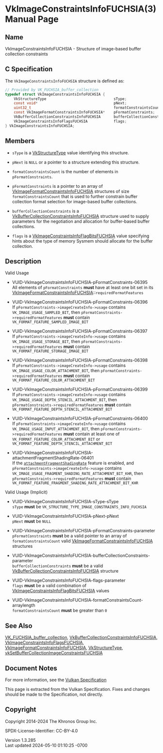# VkImageConstraintsInfoFUCHSIA(3) Manual Page

## Name

VkImageConstraintsInfoFUCHSIA - Structure of image-based buffer
collection constraints



## <a href="#_c_specification" class="anchor"></a>C Specification

The `VkImageConstraintsInfoFUCHSIA` structure is defined as:

``` c
// Provided by VK_FUCHSIA_buffer_collection
typedef struct VkImageConstraintsInfoFUCHSIA {
    VkStructureType                               sType;
    const void*                                   pNext;
    uint32_t                                      formatConstraintsCount;
    const VkImageFormatConstraintsInfoFUCHSIA*    pFormatConstraints;
    VkBufferCollectionConstraintsInfoFUCHSIA      bufferCollectionConstraints;
    VkImageConstraintsInfoFlagsFUCHSIA            flags;
} VkImageConstraintsInfoFUCHSIA;
```

## <a href="#_members" class="anchor"></a>Members

- `sType` is a [VkStructureType](https://registry.khronos.org/vulkan/specs/1.3-extensions/man/html/VkStructureType.html) value identifying
  this structure.

- `pNext` is `NULL` or a pointer to a structure extending this
  structure.

- `formatConstraintsCount` is the number of elements in
  `pFormatConstraints`.

- `pFormatConstraints` is a pointer to an array of
  [VkImageFormatConstraintsInfoFUCHSIA](https://registry.khronos.org/vulkan/specs/1.3-extensions/man/html/VkImageFormatConstraintsInfoFUCHSIA.html)
  structures of size `formatConstraintsCount` that is used to further
  constrain buffer collection format selection for image-based buffer
  collections.

- `bufferCollectionConstraints` is a
  [VkBufferCollectionConstraintsInfoFUCHSIA](https://registry.khronos.org/vulkan/specs/1.3-extensions/man/html/VkBufferCollectionConstraintsInfoFUCHSIA.html)
  structure used to supply parameters for the negotiation and allocation
  for buffer-based buffer collections.

- `flags` is a
  [VkImageConstraintsInfoFlagBitsFUCHSIA](https://registry.khronos.org/vulkan/specs/1.3-extensions/man/html/VkImageConstraintsInfoFlagBitsFUCHSIA.html)
  value specifying hints about the type of memory Sysmem should allocate
  for the buffer collection.

## <a href="#_description" class="anchor"></a>Description

Valid Usage

- <a href="#VUID-VkImageConstraintsInfoFUCHSIA-pFormatConstraints-06395"
  id="VUID-VkImageConstraintsInfoFUCHSIA-pFormatConstraints-06395"></a>
  VUID-VkImageConstraintsInfoFUCHSIA-pFormatConstraints-06395  
  All elements of `pFormatConstraints` **must** have at least one bit
  set in its
  [VkImageFormatConstraintsInfoFUCHSIA](https://registry.khronos.org/vulkan/specs/1.3-extensions/man/html/VkImageFormatConstraintsInfoFUCHSIA.html)::`requiredFormatFeatures`

- <a href="#VUID-VkImageConstraintsInfoFUCHSIA-pFormatConstraints-06396"
  id="VUID-VkImageConstraintsInfoFUCHSIA-pFormatConstraints-06396"></a>
  VUID-VkImageConstraintsInfoFUCHSIA-pFormatConstraints-06396  
  If `pFormatConstraints->imageCreateInfo->usage` contains
  `VK_IMAGE_USAGE_SAMPLED_BIT`, then
  `pFormatConstraints->requiredFormatFeatures` **must** contain
  `VK_FORMAT_FEATURE_SAMPLED_IMAGE_BIT`

- <a href="#VUID-VkImageConstraintsInfoFUCHSIA-pFormatConstraints-06397"
  id="VUID-VkImageConstraintsInfoFUCHSIA-pFormatConstraints-06397"></a>
  VUID-VkImageConstraintsInfoFUCHSIA-pFormatConstraints-06397  
  If `pFormatConstraints->imageCreateInfo->usage` contains
  `VK_IMAGE_USAGE_STORAGE_BIT`, then
  `pFormatConstraints->requiredFormatFeatures` **must** contain
  `VK_FORMAT_FEATURE_STORAGE_IMAGE_BIT`

- <a href="#VUID-VkImageConstraintsInfoFUCHSIA-pFormatConstraints-06398"
  id="VUID-VkImageConstraintsInfoFUCHSIA-pFormatConstraints-06398"></a>
  VUID-VkImageConstraintsInfoFUCHSIA-pFormatConstraints-06398  
  If `pFormatConstraints->imageCreateInfo->usage` contains
  `VK_IMAGE_USAGE_COLOR_ATTACHMENT_BIT`, then
  `pFormatConstraints->requiredFormatFeatures` **must** contain
  `VK_FORMAT_FEATURE_COLOR_ATTACHMENT_BIT`

- <a href="#VUID-VkImageConstraintsInfoFUCHSIA-pFormatConstraints-06399"
  id="VUID-VkImageConstraintsInfoFUCHSIA-pFormatConstraints-06399"></a>
  VUID-VkImageConstraintsInfoFUCHSIA-pFormatConstraints-06399  
  If `pFormatConstraints->imageCreateInfo->usage` contains
  `VK_IMAGE_USAGE_DEPTH_STENCIL_ATTACHMENT_BIT`, then
  `pFormatConstraints->requiredFormatFeatures` **must** contain
  `VK_FORMAT_FEATURE_DEPTH_STENCIL_ATTACHMENT_BIT`

- <a href="#VUID-VkImageConstraintsInfoFUCHSIA-pFormatConstraints-06400"
  id="VUID-VkImageConstraintsInfoFUCHSIA-pFormatConstraints-06400"></a>
  VUID-VkImageConstraintsInfoFUCHSIA-pFormatConstraints-06400  
  If `pFormatConstraints->imageCreateInfo->usage` contains
  `VK_IMAGE_USAGE_INPUT_ATTACHMENT_BIT`, then
  `pFormatConstraints->requiredFormatFeatures` **must** contain at least
  one of `VK_FORMAT_FEATURE_COLOR_ATTACHMENT_BIT` or
  `VK_FORMAT_FEATURE_DEPTH_STENCIL_ATTACHMENT_BIT`

- <a
  href="#VUID-VkImageConstraintsInfoFUCHSIA-attachmentFragmentShadingRate-06401"
  id="VUID-VkImageConstraintsInfoFUCHSIA-attachmentFragmentShadingRate-06401"></a>
  VUID-VkImageConstraintsInfoFUCHSIA-attachmentFragmentShadingRate-06401  
  If the <a
  href="https://registry.khronos.org/vulkan/specs/1.3-extensions/html/vkspec.html#features-attachmentFragmentShadingRate"
  target="_blank"
  rel="noopener"><code>attachmentFragmentShadingRate</code></a> feature
  is enabled, and `pFormatConstraints->imageCreateInfo->usage` contains
  `VK_IMAGE_USAGE_FRAGMENT_SHADING_RATE_ATTACHMENT_BIT_KHR`, then
  `pFormatConstraints->requiredFormatFeatures` **must** contain
  `VK_FORMAT_FEATURE_FRAGMENT_SHADING_RATE_ATTACHMENT_BIT_KHR`

Valid Usage (Implicit)

- <a href="#VUID-VkImageConstraintsInfoFUCHSIA-sType-sType"
  id="VUID-VkImageConstraintsInfoFUCHSIA-sType-sType"></a>
  VUID-VkImageConstraintsInfoFUCHSIA-sType-sType  
  `sType` **must** be `VK_STRUCTURE_TYPE_IMAGE_CONSTRAINTS_INFO_FUCHSIA`

- <a href="#VUID-VkImageConstraintsInfoFUCHSIA-pNext-pNext"
  id="VUID-VkImageConstraintsInfoFUCHSIA-pNext-pNext"></a>
  VUID-VkImageConstraintsInfoFUCHSIA-pNext-pNext  
  `pNext` **must** be `NULL`

- <a
  href="#VUID-VkImageConstraintsInfoFUCHSIA-pFormatConstraints-parameter"
  id="VUID-VkImageConstraintsInfoFUCHSIA-pFormatConstraints-parameter"></a>
  VUID-VkImageConstraintsInfoFUCHSIA-pFormatConstraints-parameter  
  `pFormatConstraints` **must** be a valid pointer to an array of
  `formatConstraintsCount` valid
  [VkImageFormatConstraintsInfoFUCHSIA](https://registry.khronos.org/vulkan/specs/1.3-extensions/man/html/VkImageFormatConstraintsInfoFUCHSIA.html)
  structures

- <a
  href="#VUID-VkImageConstraintsInfoFUCHSIA-bufferCollectionConstraints-parameter"
  id="VUID-VkImageConstraintsInfoFUCHSIA-bufferCollectionConstraints-parameter"></a>
  VUID-VkImageConstraintsInfoFUCHSIA-bufferCollectionConstraints-parameter  
  `bufferCollectionConstraints` **must** be a valid
  [VkBufferCollectionConstraintsInfoFUCHSIA](https://registry.khronos.org/vulkan/specs/1.3-extensions/man/html/VkBufferCollectionConstraintsInfoFUCHSIA.html)
  structure

- <a href="#VUID-VkImageConstraintsInfoFUCHSIA-flags-parameter"
  id="VUID-VkImageConstraintsInfoFUCHSIA-flags-parameter"></a>
  VUID-VkImageConstraintsInfoFUCHSIA-flags-parameter  
  `flags` **must** be a valid combination of
  [VkImageConstraintsInfoFlagBitsFUCHSIA](https://registry.khronos.org/vulkan/specs/1.3-extensions/man/html/VkImageConstraintsInfoFlagBitsFUCHSIA.html)
  values

- <a
  href="#VUID-VkImageConstraintsInfoFUCHSIA-formatConstraintsCount-arraylength"
  id="VUID-VkImageConstraintsInfoFUCHSIA-formatConstraintsCount-arraylength"></a>
  VUID-VkImageConstraintsInfoFUCHSIA-formatConstraintsCount-arraylength  
  `formatConstraintsCount` **must** be greater than `0`

## <a href="#_see_also" class="anchor"></a>See Also

[VK_FUCHSIA_buffer_collection](https://registry.khronos.org/vulkan/specs/1.3-extensions/man/html/VK_FUCHSIA_buffer_collection.html),
[VkBufferCollectionConstraintsInfoFUCHSIA](https://registry.khronos.org/vulkan/specs/1.3-extensions/man/html/VkBufferCollectionConstraintsInfoFUCHSIA.html),
[VkImageConstraintsInfoFlagsFUCHSIA](https://registry.khronos.org/vulkan/specs/1.3-extensions/man/html/VkImageConstraintsInfoFlagsFUCHSIA.html),
[VkImageFormatConstraintsInfoFUCHSIA](https://registry.khronos.org/vulkan/specs/1.3-extensions/man/html/VkImageFormatConstraintsInfoFUCHSIA.html),
[VkStructureType](https://registry.khronos.org/vulkan/specs/1.3-extensions/man/html/VkStructureType.html),
[vkSetBufferCollectionImageConstraintsFUCHSIA](https://registry.khronos.org/vulkan/specs/1.3-extensions/man/html/vkSetBufferCollectionImageConstraintsFUCHSIA.html)

## <a href="#_document_notes" class="anchor"></a>Document Notes

For more information, see the <a
href="https://registry.khronos.org/vulkan/specs/1.3-extensions/html/vkspec.html#VkImageConstraintsInfoFUCHSIA"
target="_blank" rel="noopener">Vulkan Specification</a>

This page is extracted from the Vulkan Specification. Fixes and changes
should be made to the Specification, not directly.

## <a href="#_copyright" class="anchor"></a>Copyright

Copyright 2014-2024 The Khronos Group Inc.

SPDX-License-Identifier: CC-BY-4.0

Version 1.3.285  
Last updated 2024-05-10 01:10:25 -0700
